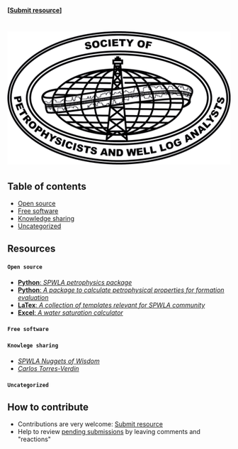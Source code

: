 **[[Submit resource](https://github.com/SPWLA-ORG/public-resource/issues/new)]**

# ![SPWLA](spwla_Logo.png)

## Table of contents

* [Open source](#open-source)
* [Free software](#free-software)
* [Knowledge sharing](#knowledge-sharing)
* [Uncategorized](#uncategorized)

## Resources

#### `Open source`

* [**Python**: _SPWLA petrophysics package_](https://github.com/SPWLA-ORG/spwla)
* [**Python**: _A package to calculate petrophysical properties for formation evaluation_](https://github.com/toddheitmann/petropy)
* [**LaTex**: _A collection of templates relevant for SPWLA community_](https://github.com/SPWLA-ORG/templates)
* [**Excel**: _A water saturation calculator_](https://github.com/SPWLA-ORG/public-resource/tree/master/petrophysics)

#### `Free software`

#### `Knowlege sharing`

* [_SPWLA Nuggets of Wisdom_](https://www.youtube.com/channel/UCuY_meTb65lYmGSUNLzj-IA)
* [_Carlos Torres-Verdin_](https://www.youtube.com/channel/UC4nGM9WrCaiZ3jQu9FzU2Sg)

#### `Uncategorized`

## How to contribute

* Contributions are very welcome: [Submit resource](https://github.com/SPWLA-ORG/public-resource/issues/new)
* Help to review [pending submissions](https://github.com/SPWLA-ORG/public-resource/issues) by leaving comments and "reactions"

